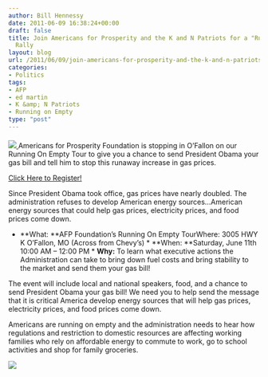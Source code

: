 ```yaml
---
author: Bill Hennessy
date: 2011-06-09 16:38:24+00:00
draft: false
title: Join Americans for Prosperity and the K and N Patriots for a "Running on Empty"
  Rally
layout: blog
url: /2011/06/09/join-americans-for-prosperity-and-the-k-and-n-patriots-for-a-running-on-empty-rally/
categories:
- Politics
tags:
- AFP
- ed martin
- K &amp; N Patriots
- Running on Empty
type: "post"
---
```


#### 



[![](https://edmartinforcongress.com/wp-content/uploads/2011/06/FB_AFP-KN-300x300.png)
](https://edmartinforcongress.us1.list-manage1.com/track/click?u=3096f9f3497e58f2da967c33d&id=01bea8e5c9&e=bbb3498998)Americans for Prosperity Foundation is stopping in O’Fallon on our Running On Empty Tour to give you a chance to send President Obama your gas bill and tell him to stop this runaway increase in gas prices.

[Click Here to Register!](https://edmartinforcongress.us1.list-manage.com/track/click?u=3096f9f3497e58f2da967c33d&id=8f3a4491f6&e=bbb3498998)

Since President Obama took office, gas prices have nearly doubled. The administration refuses to develop American energy sources…American energy sources that could help gas prices, electricity prices, and food prices come down.

  * **What: **AFP Foundation’s Running On Empty TourWhere: 3005 HWY K O’Fallon, MO (Across from Chevy’s)    * **When: **Saturday, June 11th 10:00 AM – 12:00 PM    * **Why:** To learn what executive actions the Administration can take to bring down fuel costs and bring stability to the market and send them your gas bill!

The event will include local and national speakers, food, and a chance to send President Obama your gas bill! We need you to help send the message that it is critical America develop energy sources that will help gas prices, electricity prices, and food prices come down.

Americans are running on empty and the administration needs to hear how regulations and restriction to domestic resources are affecting working families who rely on affordable energy to commute to work, go to school activities and shop for family groceries.

![](https://edmartinforcongress.com/wp-content/uploads/2011/06/KandN_Map.png)

